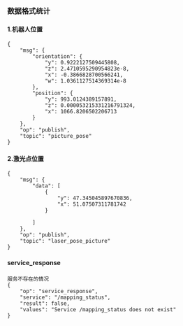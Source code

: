 ### 数据格式统计


#### 1.机器人位置 

    {
        "msg": {
            "orientation": {
                "y": 0.9222127509445808,
                "z": 2.4710595290954823e-8,
                "x": -0.3866828700566241,
                "w": 1.0361127514369314e-8
            },
            "position": {
                "y": 993.0124389157891,
                "z": 0.000053215331216791324,
                "x": 1066.8206502206713
            }
        },
        "op": "publish",
        "topic": "picture_pose"
    }
    
#### 2.激光点位置

    {
        "msg": {
            "data": [
                {
                    "y": 47.345045897670836,
                    "x": 51.07507311781742
                }
         
            ]
        },
        "op": "publish",
        "topic": "laser_pose_picture"
    }
    
####  service_response
    
    服务不存在的情况
    {
        "op": "service_response",
        "service": "/mapping_status",
        "result": false,
        "values": "Service /mapping_status does not exist"
    }
